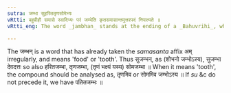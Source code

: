 ```yaml
---
sutra: जम्भा सुहरिततृणसोमेभ्यः
vRtti: बहुव्रीहौ समासे स्वादिभ्यः परं जम्भेति कृतसमासान्तमुत्तरपदं निपात्यते ॥
vRtti_eng: The word _jambhan_ stands at the ending of a _Bahuvrihi_, when preceded by _su_, _harita_, _trina_, and _soma_.

---
```

The जम्भन् is a word that has already taken the _samasanta_ affix अम् irregularly, and means 'food' or 'tooth'. Thus सुजम्भन्, as (शोभनो जम्भोऽस्य), सुजम्भा देवदत्तः so also हरितजम्भा, तृणजम्भा, (तृणं भक्ष्यं यस्य) सोमजम्भा ॥ When it means 'tooth', the compound should be analysed as, तृणमिव or सोममिव जम्भोऽस्य ॥ If _su_ &c do not precede it, we have पतितजम्भः ॥ 